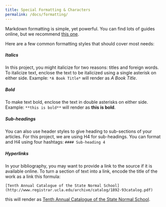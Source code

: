 ```yaml
---
title: Special Formatting & Characters
permalink: /docs/formatting/
---
```


Markdown formatting is simple, yet powerful. You can find lots of guides online, but we recommend [this one](https://github.com/adam-p/markdown-here/wiki/Markdown-Cheatsheet).

Here are a few common formatting styles that should cover most needs:

##### Italics
In this project, you might italicize for two reasons: titles and foreign words. To italicize text, enclose the text to be italicized using a single asterisk on either side. Example: `*A Book Title*` will render as *A Book Title*.

##### Bold
To make text bold, enclose the text in double asterisks on either side. Example: `**this is bold**` will render as **this is bold**.

##### Sub-headings
You can also use header styles to give heading to sub-sections of your articles. For this project, we are using H4 for sub-headings. You can format and H4 using four hashtags: `#### Sub-heading 4`

##### Hyperlinks

In your bibliography, you may want to provide a link to the source if it is available online. To turn a section of text into a link, encode the title of the work as a link this formula:

`[Tenth Annual Catalogue of the State Normal School](http://www.registrar.ucla.edu/archive/catalog/1892-93catalog.pdf)`

this will render as [Tenth Annual Catalogue of the State Normal School](http://www.registrar.ucla.edu/archive/catalog/1892-93catalog.pdf).

